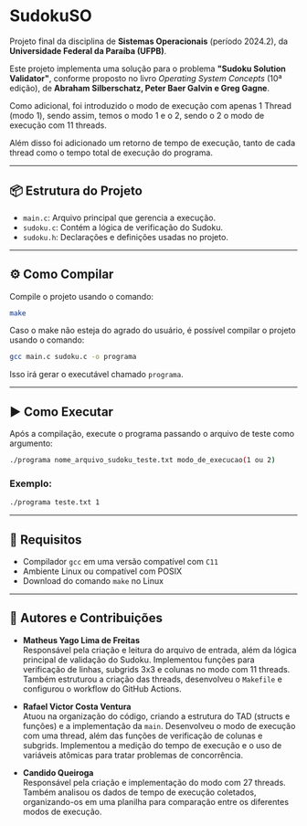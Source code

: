
# SudokuSO

Projeto final da disciplina de **Sistemas Operacionais** (período 2024.2), da **Universidade Federal da Paraíba (UFPB)**.

Este projeto implementa uma solução para o problema **"Sudoku Solution Validator"**, conforme proposto no livro _Operating System Concepts_ (10ª edição), de **Abraham Silberschatz, Peter Baer Galvin e Greg Gagne**.

Como adicional, foi introduzido o modo de execução com apenas 1 Thread (modo 1), sendo assim, temos o modo 1 e o 2, sendo o 2 o modo de execução com 11 threads.

Além disso foi adicionado um retorno de tempo de execução, tanto de cada thread como o tempo total de execução do programa.

---

## 📦 Estrutura do Projeto

- `main.c`: Arquivo principal que gerencia a execução.
- `sudoku.c`: Contém a lógica de verificação do Sudoku.
- `sudoku.h`: Declarações e definições usadas no projeto.

---

## ⚙️ Como Compilar

Compile o projeto usando o comando:

```bash
make
```

Caso o make não esteja do agrado do usuário, é possível compilar o projeto usando o comando:

```bash
gcc main.c sudoku.c -o programa
```

Isso irá gerar o executável chamado `programa`.

---

## ▶️ Como Executar

Após a compilação, execute o programa passando o arquivo de teste como argumento:

```bash
./programa nome_arquivo_sudoku_teste.txt modo_de_execucao(1 ou 2)
```

### Exemplo:
```bash
./programa teste.txt 1
```

---

## 🧰 Requisitos

- Compilador `gcc` em uma versão compatível com `C11`
- Ambiente Linux ou compatível com POSIX
- Download do comando `make` no Linux

---

## 👥 Autores e Contribuições

- **Matheus Yago Lima de Freitas**  
  Responsável pela criação e leitura do arquivo de entrada, além da lógica principal de validação do Sudoku. Implementou funções para verificação de linhas, subgrids 3x3 e colunas no modo com 11 threads. Também estruturou a criação das threads, desenvolveu o `Makefile` e configurou o workflow do GitHub Actions.

- **Rafael Victor Costa Ventura**  
  Atuou na organização do código, criando a estrutura do TAD (structs e funções) e a implementação da `main`. Desenvolveu o modo de execução com uma thread, além das funções de verificação de colunas e subgrids. Implementou a medição do tempo de execução e o uso de variáveis atômicas para tratar problemas de concorrência.

- **Candido Queiroga**  
  Responsável pela criação e implementação do modo com 27 threads. Também analisou os dados de tempo de execução coletados, organizando-os em uma planilha para comparação entre os diferentes modos de execução.
